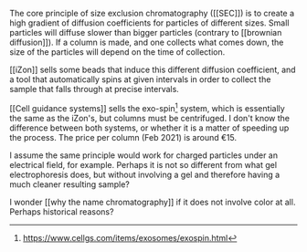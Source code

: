The core principle of size exclusion chromatography ([[SEC]]) is to create a high gradient of diffusion coefficients for particles of different sizes. Small particles will diffuse slower than bigger particles (contrary to [[brownian diffusion]]). If a column is made, and one collects what comes down, the size of the particles will depend on the time of collection. 

[[iZon]] sells some beads that induce this different diffusion coefficient, and a tool that automatically spins at given intervals in order to collect the sample that falls through at precise intervals. 

[[Cell guidance systems]] sells the exo-spin[^1] system, which is essentially the same as the iZon's, but columns must be centrifuged. I don't know the difference between both systems, or whether it is a matter of speeding up the process. The price per column (Feb 2021) is around €15. 

I assume the same principle would work for charged particles under an electrical field, for example. Perhaps it is not so different from what gel electrophoresis does, but without involving a gel and therefore having a much cleaner resulting sample? 

I wonder [[why the name chromatography]] if it does not involve color at all. Perhaps historical reasons? 

[^1]: https://www.cellgs.com/items/exosomes/exospin.html
